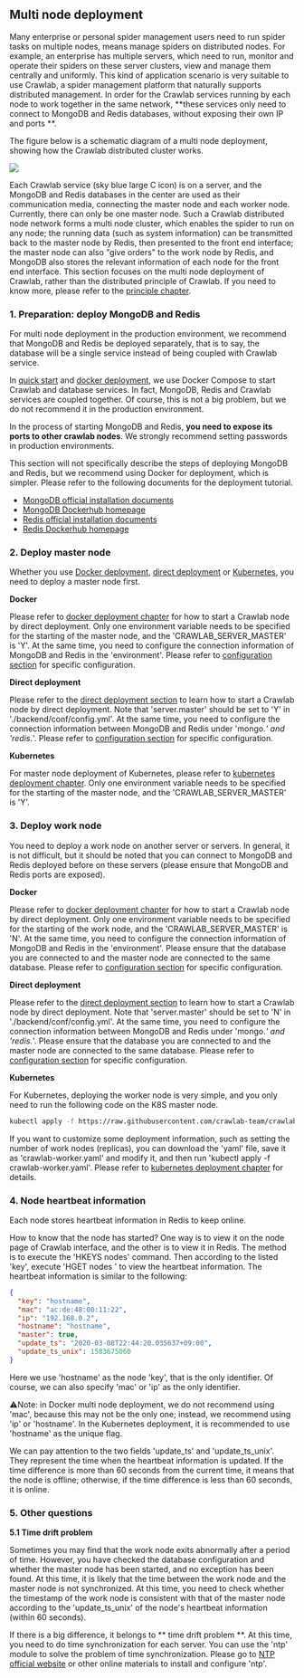 ## Multi node deployment

Many enterprise or personal spider management users need to run spider tasks on multiple nodes, means manage spiders on distributed nodes. For example, an enterprise has multiple servers, which need to run, monitor and operate their spiders on these server clusters, view and manage them centrally and uniformly. This kind of application scenario is very suitable to use Crawlab, a spider management platform that naturally supports distributed management. In order for the Crawlab services running by each node to work together in the same network, **these services only need to connect to MongoDB and Redis databases, without exposing their own IP and ports **.

The figure below is a schematic diagram of a multi node deployment, showing how the Crawlab distributed cluster works.

![](http://static-docs.crawlab.cn/multi-node-deployment.png)

Each Crawlab service (sky blue large C icon) is on a server, and the MongoDB and Redis databases in the center are used as their communication media, connecting the master node and each worker node. Currently, there can only be one master node. Such a Crawlab distributed node network forms a multi node cluster, which enables the spider to run on any node; the running data (such as system information) can be transmitted back to the master node by Redis, then presented to the front end interface; the master node can also "give orders" to the work node by Redis, and MongoDB also stores the relevant information of each node for the front end interface. This section focuses on the multi node deployment of Crawlab, rather than the distributed principle of Crawlab. If you need to know more, please refer to the [principle chapter](../Architecture/README.md).

### 1. Preparation: deploy MongoDB and Redis

For multi node deployment in the production environment, we recommend that MongoDB and Redis be deployed separately, that is to say, the database will be a single service instead of being coupled with Crawlab service.

In [quick start](../QuickStart/README.md) and [docker deployment](Docker.md), we use Docker Compose to start Crawlab and database services. In fact, MongoDB, Redis and Crawlab services are coupled together. Of course, this is not a big problem, but we do not recommend it in the production environment.

In the process of starting MongoDB and Redis, **you need to expose its ports to other crawlab nodes**. We strongly recommend setting passwords in production environments.

This section will not specifically describe the steps of deploying MongoDB and Redis, but we recommend using Docker for deployment, which is simpler. Please refer to the following documents for the deployment tutorial.

- [MongoDB official installation documents](https://docs.mongodb.com/manual/installation)
- [MongoDB Dockerhub homepage](https://hub.docker.com/_/mongo)
- [Redis official installation documents](https://redis.io/download)
- [Redis Dockerhub homepage](https://hub.docker.com/_/redis)

### 2. Deploy master node

Whether you use [Docker deployment](Docker.md), [direct deployment](Direct.md) or [Kubernetes](Kubernetes.md), you need to deploy a master node first.

**Docker**

Please refer to [docker deployment chapter](Docker.md) for how to start a Crawlab node by direct deployment. Only one environment variable needs to be specified for the starting of the master node, and the 'CRAWLAB_SERVER_MASTER' is 'Y'. At the same time, you need to configure the connection information of MongoDB and Redis in the 'environment'. Please refer to [configuration section](../Config/README.md) for specific configuration.

**Direct deployment**

Please refer to the [direct deployment section](Direct.md) to learn how to start a Crawlab node by direct deployment. Note that 'server.master' should be set to 'Y' in './backend/conf/config.yml'. At the same time, you need to configure the connection information between MongoDB and Redis under 'mongo.*' and 'redis.*'. Please refer to [configuration section](../Config/README.md) for specific configuration.

**Kubernetes**

For master node deployment of Kubernetes, please refer to [kubernetes deployment chapter](Kubernetes.md). Only one environment variable needs to be specified for the starting of the master node, and the 'CRAWLAB_SERVER_MASTER' is 'Y'.

### 3. Deploy work node

You need to deploy a work node on another server or servers. In general, it is not difficult, but it should be noted that you can connect to MongoDB and Redis deployed before on these servers (please ensure that MongoDB and Redis ports are exposed).

**Docker**

Please refer to [docker deployment chapter](Docker.md) for how to start a Crawlab node by direct deployment. Only one environment variable needs to be specified for the starting of the work node, and the 'CRAWLAB_SERVER_MASTER' is 'N'. At the same time, you need to configure the connection information of MongoDB and Redis in the 'environment'. Please ensure that the database you are connected to and the master node are connected to the same database. Please refer to [configuration section](../Config/README.md) for specific configuration.

**Direct deployment**

Please refer to the [direct deployment section](Direct.md) to learn how to start a Crawlab node by direct deployment. Note that 'server.master' should be set to 'N' in './backend/conf/config.yml'. At the same time, you need to configure the connection information between MongoDB and Redis under 'mongo.*' and 'redis.*'. Please ensure that the database you are connected to and the master node are connected to the same database. Please refer to [configuration section](../Config/README.md) for specific configuration.

**Kubernetes**

For Kubernetes, deploying the worker node is very simple, and you only need to run the following code on the K8S master node.

```bash
kubectl apply -f https://raw.githubusercontent.com/crawlab-team/crawlab/master/k8s/crawlab-worker.yaml
```

If you want to customize some deployment information, such as setting the number of work nodes (replicas), you can download the 'yaml' file, save it as 'crawlab-worker.yaml' and modify it, and then run 'kubectl apply -f crawlab-worker.yaml'. Please refer to [kubernetes deployment chapter](Kubernetes.md) for details.

### 4. Node heartbeat information

Each node stores heartbeat information in Redis to keep online.

How to know that the node has started? One way is to view it on the node page of Crawlab interface, and the other is to view it in Redis. The method is to execute the 'HKEYS nodes' command. Then according to the listed 'key', execute 'HGET nodes <key>' to view the heartbeat information. The heartbeat information is similar to the following:

```json
{
  "key": "hostname",
  "mac": "ac:de:48:00:11:22",
  "ip": "192.168.0.2",
  "hostname": "hostname",
  "master": true,
  "update_ts": "2020-03-08T22:44:20.035637+09:00",
  "update_ts_unix": 1583675060
}
```

Here we use 'hostname' as the node 'key', that is the only identifier. Of course, we can also specify 'mac' or 'ip' as the only identifier.

⚠️Note: in Docker multi node deployment, we do not recommend using 'mac', because this may not be the only one; instead, we recommend using 'ip' or 'hostname'. In the Kubernetes deployment, it is recommended to use 'hostname' as the unique flag.

We can pay attention to the two fields 'update_ts' and 'update_ts_unix'. They represent the time when the heartbeat information is updated. If the time difference is more than 60 seconds from the current time, it means that the node is offline; otherwise, if the time difference is less than 60 seconds, it is online.

### 5. Other questions

**5.1 Time drift problem**

Sometimes you may find that the work node exits abnormally after a period of time. However, you have checked the database configuration and whether the master node has been started, and no exception has been found. At this time, it is likely that the time between the work node and the master node is not synchronized. At this time, you need to check whether the timestamp of the work node is consistent with that of the master node according to the 'update_ts_unix' of the node's heartbeat information (within 60 seconds).

If there is a big difference, it belongs to ** time drift problem **. At this time, you need to do time synchronization for each server. You can use the 'ntp' module to solve the problem of time synchronization. Please go to [NTP official website](http://www.ntp.org.cn/) or other online materials to install and configure 'ntp'.
